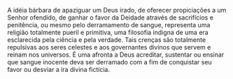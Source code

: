 ﻿A idéia bárbara de apaziguar um Deus irado, de oferecer propiciações a um Senhor ofendido, de ganhar o favor da Deidade através de sacrifícios e penitência, ou mesmo pelo derramamento de sangue, representa uma religião totalmente pueril e primitiva, uma filosofia indigna de uma era esclarecida pela ciência e pela verdade. Tais crenças são totalmente repulsivas aos seres celestes e aos governantes divinos que servem e reinam nos universos. É uma afronta a Deus acreditar, sustentar ou ensinar que sangue inocente deva ser derramado com a fim de conquistar seu favor ou desviar a ira divina fictícia.